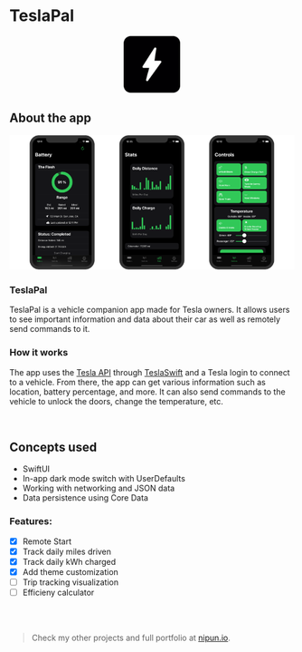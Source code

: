 # TeslaPal

<p align="center">
<img src="Images/TeslaPalIcon.png" width="100" height="100">
</p>

## About the app

<p align="center">
<img src="Images/Screenshots.png">
</p>

### TeslaPal

TeslaPal is a vehicle companion app made for Tesla owners. It allows users to see important information and data about their car as well as remotely send commands to it.

### How it works

The app uses the [Tesla API](https://tesla-api.timdorr.com/) through [TeslaSwift](https://github.com/jonasman/TeslaSwift) and a Tesla login to connect to a vehicle. From there, the app can get various information such as location, battery percentage, and more. It can also send commands to the vehicle to unlock the doors, change the temperature, etc.


<br />

## Concepts used

* SwiftUI
* In-app dark mode switch with UserDefaults
* Working with networking and JSON data
* Data persistence using Core Data

### Features:

- [x] Remote Start
- [x] Track daily miles driven
- [x] Track daily kWh charged
- [x] Add theme customization
- [ ] Trip tracking visualization 
- [ ] Efficieny calculator

<br />
<br />

>Check my other projects and full portfolio at [nipun.io](https://nipun.io).

<br />
